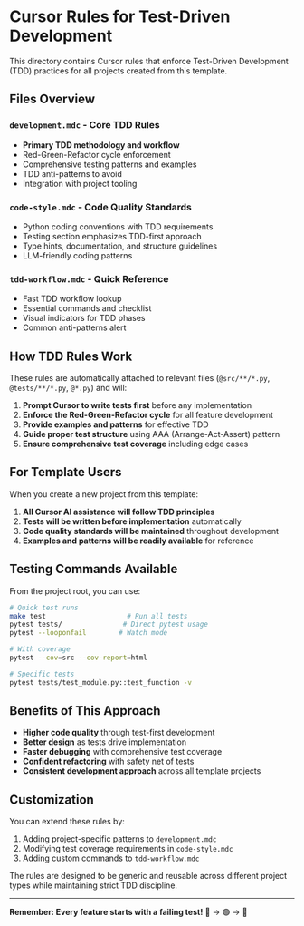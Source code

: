 # Cursor Rules for Test-Driven Development

This directory contains Cursor rules that enforce Test-Driven Development (TDD) practices for all projects created from this template.

## Files Overview

### `development.mdc` - Core TDD Rules
- **Primary TDD methodology and workflow**
- Red-Green-Refactor cycle enforcement
- Comprehensive testing patterns and examples
- TDD anti-patterns to avoid
- Integration with project tooling

### `code-style.mdc` - Code Quality Standards
- Python coding conventions with TDD requirements
- Testing section emphasizes TDD-first approach
- Type hints, documentation, and structure guidelines
- LLM-friendly coding patterns

### `tdd-workflow.mdc` - Quick Reference
- Fast TDD workflow lookup
- Essential commands and checklist
- Visual indicators for TDD phases
- Common anti-patterns alert

## How TDD Rules Work

These rules are automatically attached to relevant files (`@src/**/*.py`, `@tests/**/*.py`, `@*.py`) and will:

1. **Prompt Cursor to write tests first** before any implementation
2. **Enforce the Red-Green-Refactor cycle** for all feature development
3. **Provide examples and patterns** for effective TDD
4. **Guide proper test structure** using AAA (Arrange-Act-Assert) pattern
5. **Ensure comprehensive test coverage** including edge cases

## For Template Users

When you create a new project from this template:

1. **All Cursor AI assistance will follow TDD principles**
2. **Tests will be written before implementation** automatically
3. **Code quality standards will be maintained** throughout development
4. **Examples and patterns will be readily available** for reference

## Testing Commands Available

From the project root, you can use:

```bash
# Quick test runs
make test                    # Run all tests
pytest tests/               # Direct pytest usage
pytest --looponfail        # Watch mode

# With coverage
pytest --cov=src --cov-report=html

# Specific tests
pytest tests/test_module.py::test_function -v
```

## Benefits of This Approach

- **Higher code quality** through test-first development
- **Better design** as tests drive implementation
- **Faster debugging** with comprehensive test coverage
- **Confident refactoring** with safety net of tests
- **Consistent development approach** across all template projects

## Customization

You can extend these rules by:
1. Adding project-specific patterns to `development.mdc`
2. Modifying test coverage requirements in `code-style.mdc`
3. Adding custom commands to `tdd-workflow.mdc`

The rules are designed to be generic and reusable across different project types while maintaining strict TDD discipline.

---

**Remember: Every feature starts with a failing test!** 🔴 → 🟢 → 🔄
